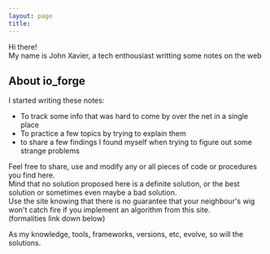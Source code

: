 ```yaml
---
layout: page
title:
---
```


<p class="message">
  Hi there!<br>
  My name is John Xavier, a tech enthousiast writting some notes on the web
</p>

## About io_forge

I started writing these notes:

* To track some info that was hard to come by over the net in a single place
* To practice a few topics by trying to explain them
* to share a few findings I found myself when trying to figure out some strange problems

Feel free to share, use and modify any or all pieces of code or procedures you find here.<br>
Mind that no solution proposed here is a definite solution, or the best solution
or sometimes even maybe a bad solution.<br>
Use the site knowing that there is no guarantee that your neighbour's wig won't catch fire if you implement an algorithm from this site.<br>
(formalities link down below)

As my knowledge, tools, frameworks, versions, etc, evolve, so will the solutions.


